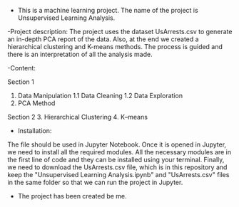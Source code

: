 - This is a machine learning project. The name of the project is Unsupervised Learning Analysis.

-Project description:
The project uses the dataset UsArrests.csv to generate an in-depth PCA report of the data.
Also, at the end we created a hierarchical clustering and K-means methods.
The process is guided and there is an interpretation of all the analysis made.

-Content:

Section 1
1. Data Manipulation
1.1 Data Cleaning
1.2 Data Exploration
2. PCA Method

Section 2
3. Hierarchical Clustering
4. K–means

- Installation:

The file should be used in Jupyter Notebook. Once it is opened in Jupyter, we need to install all the
required modules. All the necessary modules are in the first line of code and they can be installed using
your terminal. Finally, we need to download the UsArrests.csv file, which is in this repository and keep
the "Unsupervised Learning Analysis.ipynb" and "UsArrests.csv" files in the same folder so that we can run the
project in Jupyter.

- The project has been created be me.
